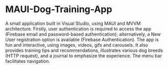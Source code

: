 # MAUI-Dog-Training-App

A small application built in Visual Studio, using MAUI and MVVM architecture. Firstly, user authentication is required to access the app (Firebase email and password-based authentication); alternatively, a New User registration option is available (Firebase Authentication). The app is fun and interactive, using images, videos, gifs and carousels. It also provides training tips and recommendations, illustrates various dog breeds (HTTP request), and a journal to emphasize the experience. The menu bar facilitates navigation. 
